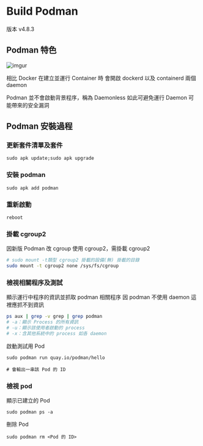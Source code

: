 # Build Podman

版本 v4.8.3
## Podman 特色

![imgur](https://imgur.com/uPx2eDb.png)

相比 Docker 在建立並運行 Container 時
會開啟 dockerd 以及 containerd 兩個 daemon

Podman 並不會啟動背景程序，稱為 Daemonless
如此可避免運行 Daemon 可能帶來的安全漏洞

## Podman 安裝過程

### 更新套件清單及套件

```
sudo apk update;sudo apk upgrade
```

### 安裝 podman

```
sudo apk add podman
```

### 重新啟動

```
reboot
```

### 掛載 cgroup2

因新版 Podman 改 cgroup 使用 cgroup2，需掛載 cgroup2

```bash
# sudo mount -t類型 cgroup2 掛載的設備(無) 掛載的目錄
sudo mount -t cgroup2 none /sys/fs/cgroup
```

### 檢視相關程序及測試

顯示運行中程序的資訊並抓取 podman 相關程序
因 podman 不使用 daemon
這裡應抓不到資訊


```bash
ps aux | grep -v grep | grep podman
# -a：顯示 Process 的所有資訊
# -u：顯示該使用者啟動的 process
# -x：含其他系統中的 process 如各 daemon
```

啟動測試用 Pod

```
sudo podman run quay.io/podman/hello

# 會輸出一串該 Pod 的 ID
```

### 檢視 pod

顯示已建立的 Pod

```
sudo podman ps -a
```

刪除 Pod

```
sudo podman rm <Pod 的 ID>
```